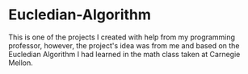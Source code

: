 # Eucledian-Algorithm
This is one of the projects I created with help from my programming professor, however, the project's idea was from me and based on the Eucledian Algorithm I had learned in the math class taken at Carnegie Mellon.
